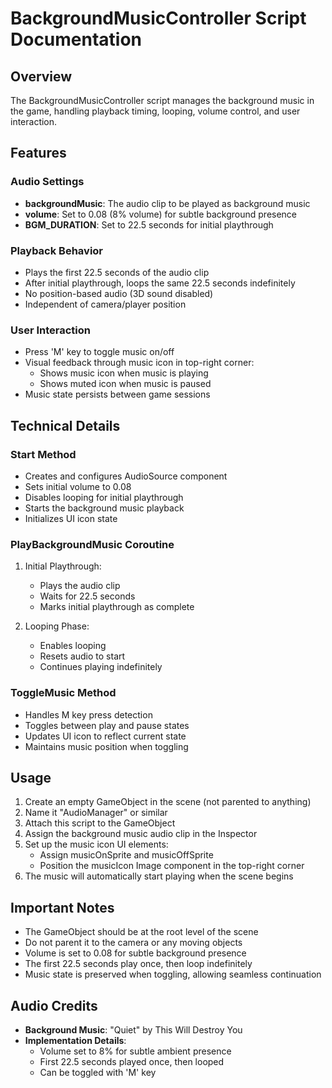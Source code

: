 # BackgroundMusicController Script Documentation

## Overview
The BackgroundMusicController script manages the background music in the game, handling playback timing, looping, volume control, and user interaction.

## Features

### Audio Settings
- **backgroundMusic**: The audio clip to be played as background music
- **volume**: Set to 0.08 (8% volume) for subtle background presence
- **BGM_DURATION**: Set to 22.5 seconds for initial playthrough

### Playback Behavior
- Plays the first 22.5 seconds of the audio clip
- After initial playthrough, loops the same 22.5 seconds indefinitely
- No position-based audio (3D sound disabled)
- Independent of camera/player position

### User Interaction
- Press 'M' key to toggle music on/off
- Visual feedback through music icon in top-right corner:
  - Shows music icon when music is playing
  - Shows muted icon when music is paused
- Music state persists between game sessions

## Technical Details

### Start Method
- Creates and configures AudioSource component
- Sets initial volume to 0.08
- Disables looping for initial playthrough
- Starts the background music playback
- Initializes UI icon state

### PlayBackgroundMusic Coroutine
1. Initial Playthrough:
   - Plays the audio clip
   - Waits for 22.5 seconds
   - Marks initial playthrough as complete

2. Looping Phase:
   - Enables looping
   - Resets audio to start
   - Continues playing indefinitely

### ToggleMusic Method
- Handles M key press detection
- Toggles between play and pause states
- Updates UI icon to reflect current state
- Maintains music position when toggling

## Usage
1. Create an empty GameObject in the scene (not parented to anything)
2. Name it "AudioManager" or similar
3. Attach this script to the GameObject
4. Assign the background music audio clip in the Inspector
5. Set up the music icon UI elements:
   - Assign musicOnSprite and musicOffSprite
   - Position the musicIcon Image component in the top-right corner
6. The music will automatically start playing when the scene begins

## Important Notes
- The GameObject should be at the root level of the scene
- Do not parent it to the camera or any moving objects
- Volume is set to 0.08 for subtle background presence
- The first 22.5 seconds play once, then loop indefinitely
- Music state is preserved when toggling, allowing seamless continuation 

## Audio Credits
- **Background Music**: "Quiet" by This Will Destroy You
- **Implementation Details**:
  - Volume set to 8% for subtle ambient presence
  - First 22.5 seconds played once, then looped
  - Can be toggled with 'M' key 